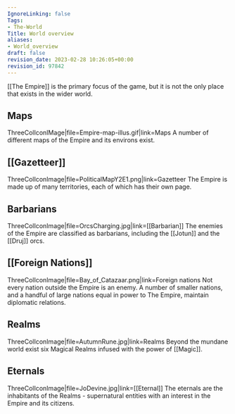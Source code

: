 ```yaml
---
IgnoreLinking: false
Tags:
- The-World
Title: World overview
aliases:
- World_overview
draft: false
revision_date: 2023-02-28 10:26:05+00:00
revision_id: 97842
---
```


[[The Empire]] is the primary focus of the game, but it is not the only place that exists in the wider world.
## Maps
ThreeColIconIMage|file=Empire-map-illus.gif|link=Maps
A number of different maps of the Empire and its environs exist.
## [[Gazetteer]]
ThreeColIconImage|file=PoliticalMapY2E1.png|link=Gazetteer
The Empire is made up of many territories, each of which has their own page.
## Barbarians
ThreeColIconImage|file=OrcsCharging.jpg|link=[[Barbarian]]
The enemies of the Empire are classified as barbarians, including the [[Jotun]] and the [[Druj]] orcs.
## [[Foreign Nations]]
ThreeColIconImage|file=Bay_of_Catazaar.png|link=Foreign nations
Not every nation outside the Empire is an enemy. A number of smaller nations, and a handful of large nations equal in power to The Empire, maintain diplomatic relations.
## Realms
ThreeColIconImage|file=AutumnRune.jpg|link=Realms
Beyond the mundane world exist six Magical Realms infused with the power of [[Magic]].
## Eternals
ThreeColIconImage|file=JoDevine.jpg|link=[[Eternal]]
The eternals are the inhabitants of the Realms - supernatural entities with an interest in the Empire and its citizens.